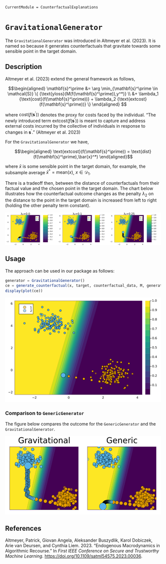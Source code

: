

``` @meta
CurrentModule = CounterfactualExplanations 
```

# `GravitationalGenerator`

The `GravitationalGenerator` was introduced in Altmeyer et al. (2023). It is named so because it generates counterfactuals that gravitate towards some sensible point in the target domain.

## Description

Altmeyer et al. (2023) extend the general framework as follows,

``` math
\begin{aligned}
\mathbf{s}^\prime &= \arg \min_{\mathbf{s}^\prime \in \mathcal{S}} \{ {\text{yloss}(M(f(\mathbf{s}^\prime)),y^*)} \\ &+ \lambda_1 {\text{cost}(f(\mathbf{s}^\prime))} + \lambda_2 {\text{extcost}(f(\mathbf{s}^\prime))} \}  
\end{aligned} 
```

where $\text{cost}(f(\mathbf{s}^\prime))$ denotes the proxy for costs faced by the individual. “The newly introduced term $\text{extcost}(f(\mathbf{s}^\prime))$ is meant to capture and address external costs incurred by the collective of individuals in response to changes in $\mathbf{s}^\prime$.” (Altmeyer et al. 2023)

For the `GravitationalGenerator` we have,

``` math
\begin{aligned}
\text{extcost}(f(\mathbf{s}^\prime)) = \text{dist}(f(\mathbf{s}^\prime),\bar{x}^*)  
\end{aligned}
```

where $\bar{x}$ is some sensible point in the target domain, for example, the subsample average $\bar{x}^*=\text{mean}(x)$, $x \in \mathcal{D}_1$.

There is a tradeoff then, between the distance of counterfactuals from their factual value and the chosen point in the target domain. The chart below illustrates how the counterfactual outcome changes as the penalty $\lambda_2$ on the distance to the point in the target domain is increased from left to right (holding the other penalty term constant).

![](gravitational_files/figure-commonmark/cell-3-output-1.svg)

## Usage

The approach can be used in our package as follows:

``` julia
generator = GravitationalGenerator()
ce = generate_counterfactual(x, target, counterfactual_data, M, generator)
display(plot(ce))
```

![](gravitational_files/figure-commonmark/cell-4-output-1.svg)

### Comparison to `GenericGenerator`

The figure below compares the outcome for the `GenericGenerator` and the `GravitationalGenerator`.

![](gravitational_files/figure-commonmark/cell-5-output-1.svg)

## References

Altmeyer, Patrick, Giovan Angela, Aleksander Buszydlik, Karol Dobiczek, Arie van Deursen, and Cynthia Liem. 2023. “Endogenous Macrodynamics in Algorithmic Recourse.” In *First IEEE Conference on Secure and Trustworthy Machine Learning*. <https://doi.org/10.1109/satml54575.2023.00036>.
